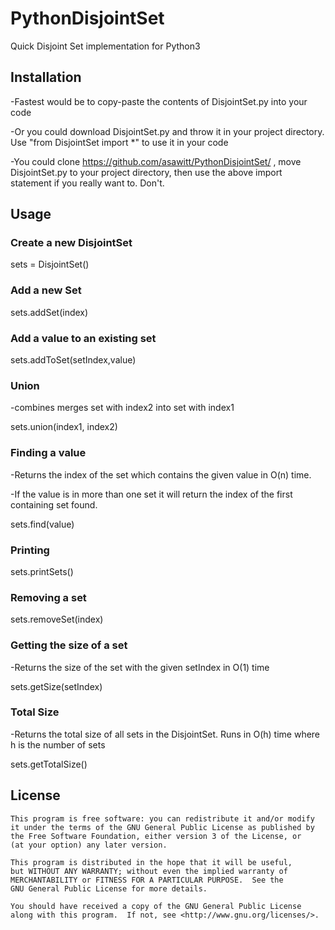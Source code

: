 # PythonDisjointSet
Quick Disjoint Set implementation for Python3
## Installation
-Fastest would be to copy-paste the contents of DisjointSet.py into your code

-Or you could download DisjointSet.py and throw it in your project directory. Use "from DisjointSet import *" to use it in your code

-You could clone https://github.com/asawitt/PythonDisjointSet/ , move DisjointSet.py to your project directory, then use the above import statement if you really want to. Don't. 

## Usage
### Create a new DisjointSet
sets = DisjointSet()
### Add a new Set
sets.addSet(index)
### Add a value to an existing set
sets.addToSet(setIndex,value)
### Union
-combines merges set with index2 into set with index1

sets.union(index1, index2)
### Finding a value
-Returns the index of the set which contains the given value in O(n) time.

-If the value is in more than one set it will return the index of the first containing set found. 

sets.find(value)
### Printing
sets.printSets()
### Removing a set
sets.removeSet(index)
### Getting the size of a set
-Returns the size of the set with the given setIndex in O(1) time

sets.getSize(setIndex)
### Total Size
-Returns the total size of all sets in the DisjointSet. Runs in O(h) time where h is the number of sets

sets.getTotalSize()



## License
    This program is free software: you can redistribute it and/or modify
    it under the terms of the GNU General Public License as published by
    the Free Software Foundation, either version 3 of the License, or
    (at your option) any later version.
    
    This program is distributed in the hope that it will be useful,
    but WITHOUT ANY WARRANTY; without even the implied warranty of
    MERCHANTABILITY or FITNESS FOR A PARTICULAR PURPOSE.  See the
    GNU General Public License for more details.
    
    You should have received a copy of the GNU General Public License
    along with this program.  If not, see <http://www.gnu.org/licenses/>.
